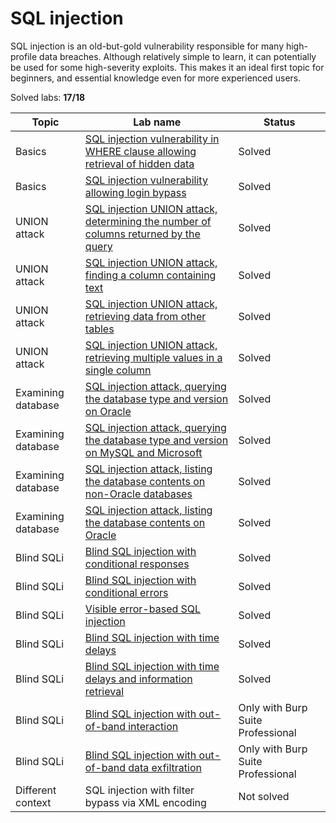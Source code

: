# SQL injection
SQL injection is an old-but-gold vulnerability responsible for many high-profile data breaches. Although relatively simple to learn, it can potentially be used for some high-severity exploits. This makes it an ideal first topic for beginners, and essential knowledge even for more experienced users.

Solved labs: **17/18**

| Topic              | Lab name                                                                                                                                                                     | Status                            |
| ------------------ | ---------------------------------------------------------------------------------------------------------------------------------------------------------------------------- | --------------------------------- |
| Basics             | [SQL injection vulnerability in WHERE clause allowing retrieval of hidden data](SQL_injection_vulnerability_in_WHERE_clause_allowing_retrieval_of_hidden_data.md)            | Solved                            |
| Basics             | [SQL injection vulnerability allowing login bypass](SQL_injection_vulnerability_allowing_login_bypass.md)                                                                    | Solved                            |
| UNION attack       | [SQL injection UNION attack, determining the number of columns returned by the query](SQL_injection_UNION_attack_determining_the_number_of_columns_returned_by_the_query.md) | Solved                            |
| UNION attack       | [SQL injection UNION attack, finding a column containing text](SQL_injection_UNION_attack_finding_a_column_containing_text.md)                                               | Solved                            |
| UNION attack       | [SQL injection UNION attack, retrieving data from other tables](SQL_injection_UNION_attack_retrieving_data_from_other_tables.md)                                             | Solved                            |
| UNION attack       | [SQL injection UNION attack, retrieving multiple values in a single column](SQL_injection_UNION_attack_retrieving_multiple_values_in_a_single_column.md)                     | Solved                            |
| Examining database | [SQL injection attack, querying the database type and version on Oracle](SQL_injection_attack_querying_the_database_type_and_version_on_Oracle.md)                           | Solved                            |
| Examining database | [SQL injection attack, querying the database type and version on MySQL and Microsoft](SQL_injection_attack_querying_the_database_type_and_version_on_MySQL_and_Microsoft.md) | Solved                            |
| Examining database | [SQL injection attack, listing the database contents on non-Oracle databases](SQL_injection_attack_listing_the_database_contents_on_non-Oracle_databases.md)                 | Solved                            |
| Examining database | [SQL injection attack, listing the database contents on Oracle](SQL_injection_attack_listing_the_database_contents_on_Oracle.md)                                             | Solved                            |
| Blind SQLi         | [Blind SQL injection with conditional responses](Blind_SQL_injection_with_conditional_responses.md)                                                                          | Solved                            |
| Blind SQLi         | [Blind SQL injection with conditional errors](Blind_SQL_injection_with_conditional_errors.md)                                                                                | Solved                            |
| Blind SQLi         | [Visible error-based SQL injection](Visible_error-based_SQL_injection.md)                                                                                                    | Solved                            |
| Blind SQLi         | [Blind SQL injection with time delays](Blind_SQL_injection_with_time_delays.md)                                                                                              | Solved                            |
| Blind SQLi         | [Blind SQL injection with time delays and information retrieval](Blind_SQL_injection_with_time_delays_and_information_retrieval.md)                                          | Solved                            |
| Blind SQLi         | [Blind SQL injection with out-of-band interaction](Blind_SQL_injection_with_out-of-band_interaction.md)                                                                      | Only with Burp Suite Professional |
| Blind SQLi         | [Blind SQL injection with out-of-band data exfiltration](Blind_SQL_injection_with_out-of-band_data_exfiltration.md)                                                          | Only with Burp Suite Professional |
| Different context  | SQL injection with filter bypass via XML encoding                                                                                                                            | Not solved                        |
